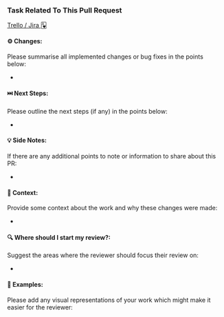### Task Related To This Pull Request

[Trello / Jira 🂱]()

#### ⚙️ Changes:

Please summarise all implemented changes or bug fixes in the points below:

-

#### ⏭️ Next Steps:

Please outline the next steps (if any) in the points below:

-

#### 💡 Side Notes:

If there are any additional points to note or information to share about this
PR:

-

#### 🧠 Context:

Provide some context about the work and why these changes were made:

-

#### 🔍 Where should I start my review?:

Suggest the areas where the reviewer should focus their review on:

-

#### 📸 Examples:

Please add any visual representations of your work which might make it easier
for the reviewer:
